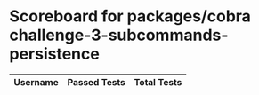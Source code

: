 # Scoreboard for packages/cobra challenge-3-subcommands-persistence

| Username   | Passed Tests | Total Tests |
|------------|--------------|-------------| 